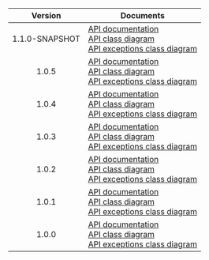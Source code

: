| Version | Documents |
|:---:|---|
| 1.1.0-SNAPSHOT | [API documentation](1.1.0-SNAPSHOT)<br>[API class diagram](1.1.0-SNAPSHOT/api_class_diagram.svg)<br>[API exceptions class diagram](1.1.0-SNAPSHOT/api_exceptions_class_diagram.svg) |
| 1.0.5 | [API documentation](1.0.5)<br>[API class diagram](1.0.5/api_class_diagram.svg)<br>[API exceptions class diagram](1.0.5/api_exceptions_class_diagram.svg) |
| 1.0.4 | [API documentation](1.0.4)<br>[API class diagram](1.0.4/api_class_diagram.svg)<br>[API exceptions class diagram](1.0.4/api_exceptions_class_diagram.svg) |
| 1.0.3 | [API documentation](1.0.3)<br>[API class diagram](1.0.3/api_class_diagram.svg)<br>[API exceptions class diagram](1.0.3/api_exceptions_class_diagram.svg) |
| 1.0.2 | [API documentation](1.0.2)<br>[API class diagram](1.0.2/api_class_diagram.svg)<br>[API exceptions class diagram](1.0.2/api_exceptions_class_diagram.svg) |
| 1.0.1 | [API documentation](1.0.1)<br>[API class diagram](1.0.1/api_class_diagram.svg)<br>[API exceptions class diagram](1.0.1/api_exceptions_class_diagram.svg) |
| 1.0.0 | [API documentation](1.0.0)<br>[API class diagram](1.0.0/api_class_diagram.svg)<br>[API exceptions class diagram](1.0.0/api_exceptions_class_diagram.svg) |
